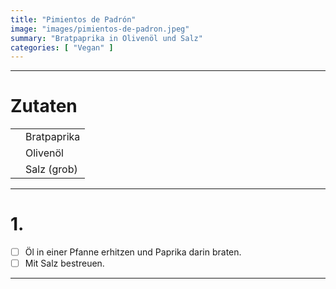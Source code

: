 ```yaml
---
title: "Pimientos de Padrón"
image: "images/pimientos-de-padron.jpeg"
summary: "Bratpaprika in Olivenöl und Salz"
categories: [ "Vegan" ]
---
```


---

# Zutaten

|            |             |
|-----------:|:------------|
|            | Bratpaprika |
|            | Olivenöl    |
|            | Salz (grob) |

---

# 1.

- [ ] Öl in einer Pfanne erhitzen und Paprika darin braten.
- [ ] Mit Salz bestreuen.

---
